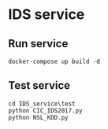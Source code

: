 # IDS service

## Run service
```
docker-compose up build -d
```
## Test service
```
cd IDS_service\test
python CIC_IDS2017.py
python NSL_KDD.py
```